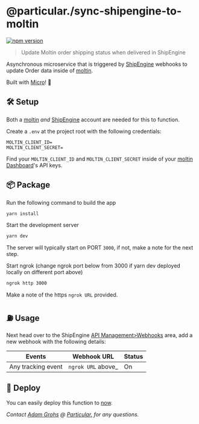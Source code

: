 # @particular./sync-shipengine-to-moltin

[![npm version](https://badge.fury.io/js/%40particular.%2Fsync-shipengine-to-moltin.svg)](https://badge.fury.io/js/%40particular.%2Fsync-shipengine-to-moltin)

> Update Moltin order shipping status when delivered in ShipEngine

Asynchronous microservice that is triggered by [ShipEngine](https://www.shipengine.com/) webhooks to update Order data inside of [moltin](https://moltin.com).

Built with [Micro](https://github.com/zeit/micro)! 🤩

## 🛠 Setup

Both a [moltin](https://moltin.com) _and_ [ShipEngine](https://www.shipengine.com/) account are needed for this to function.

Create a `.env` at the project root with the following credentials:

```dosini
MOLTIN_CLIENT_ID=
MOLTIN_CLIENT_SECRET=
```

Find your `MOLTIN_CLIENT_ID` and `MOLTIN_CLIENT_SECRET` inside of your [moltin Dashboard](https://dashboard.moltin.com)'s API keys.

## 📦 Package

Run the following command to build the app

```bash
yarn install
```

Start the development server

```bash
yarn dev
```

The server will typically start on PORT `3000`, if not, make a note for the next step.

Start ngrok (change ngrok port below from 3000 if yarn dev deployed locally on different port above)

```bash
ngrok http 3000
```

Make a note of the https `ngrok URL` provided.

## ⛽️ Usage

Next head over to the ShipEngine [API Management>Webhooks](https://app.shipengine.com/#/portal/apimanagement) area, add a new webhook with the following details:

| Events             | Webhook URL        | Status |
| ------------------ | ------------------ | ------ |
| Any tracking event | `ngrok URL` above_ |   On   |

## 🚀 Deploy

You can easily deploy this function to [now](https://now.sh).

_Contact [Adam Grohs](https://www.linkedin.com/in/adamgrohs/) @ [Particular.](https://uniquelyparticular.com) for any questions._

